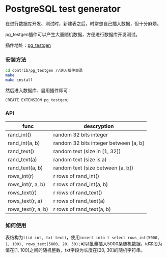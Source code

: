 # PostgreSQL test generator

在进行数据库开发、测试时，新建表之后，时常想自己插入数据，但十分麻烦。

pg_testgen插件可以产生大量随机数据，方便进行数据库开发测试。

插件地址：[pg_testgen](https://github.com/yuesong-feng/pg_testgen)

### 安装方法

```bash
cd contrib/pg_testgen //进入插件目录
make
make install
```

然后进入数据库、启用插件即可：

```bash
CREATE EXTENSION pg_testgen;
```

### API

| func | descryption |
| -- | -- |
| rand_int() | random 32 bits integer |
| rand_int(a, b) | random 32 bits integer between [a, b] |
| rand_text() | random text (size in [1, 32]) |
| rand_text(a) | random text (size is a) |
| rand_text(a, b) | random text (size between [a, b]) |
| rows_int(r) | r rows of rand_int() |
| rows_int(r, a, b) | r rows of rand_int(a, b) |
| rows_text(r) | r rows of rand_text()|
| rows_text(r, a) | r rows of rand_text(a) |
| rows_text(r, a, b) | r rows of rand_text(a, b) |

### 如何使用

表结构为`t(id int, txt text)`，使用`insert into t select rows_int(5000, 1, 100), rows_text(5000, 20, 30);`可以批量插入5000条随机数据，id字段为值在[1, 100]之间的随机整数，txt字段为长度在[20, 30]的随机字符串。
